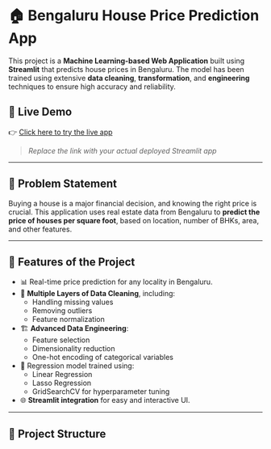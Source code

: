 # 🏠 Bengaluru House Price Prediction App

This project is a **Machine Learning-based Web Application** built using **Streamlit** that predicts house prices in Bengaluru. The model has been trained using extensive **data cleaning**, **transformation**, and **engineering** techniques to ensure high accuracy and reliability.

## 🚀 Live Demo

👉 [Click here to try the live app](https://csiassignment7-3mwhmzgnnqyr55wv8caelj.streamlit.app/)  
> _Replace the link with your actual deployed Streamlit app_

---

## 📌 Problem Statement

Buying a house is a major financial decision, and knowing the right price is crucial. This application uses real estate data from Bengaluru to **predict the price of houses per square foot**, based on location, number of BHKs, area, and other features.

---

## 🧠 Features of the Project

- 📊 Real-time price prediction for any locality in Bengaluru.
- 🧹 **Multiple Layers of Data Cleaning**, including:
  - Handling missing values
  - Removing outliers
  - Feature normalization
- 🏗️ **Advanced Data Engineering**:
  - Feature selection
  - Dimensionality reduction
  - One-hot encoding of categorical variables
- 🧮 Regression model trained using:
  - Linear Regression
  - Lasso Regression
  - GridSearchCV for hyperparameter tuning
- 🌐 **Streamlit integration** for easy and interactive UI.

---

## 📁 Project Structure

